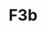 ---
basin: 'Yes'
cudn: true
floor: First
grade: 8
images: []
living_room: Shared
location: Old Court
name: F3b
network: Wireless Only
title: F3b
---